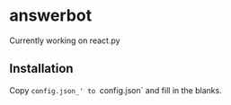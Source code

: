 # answerbot

Currently working on react.py

## Installation

Copy `config.json_' to `config.json` and fill in the blanks.



